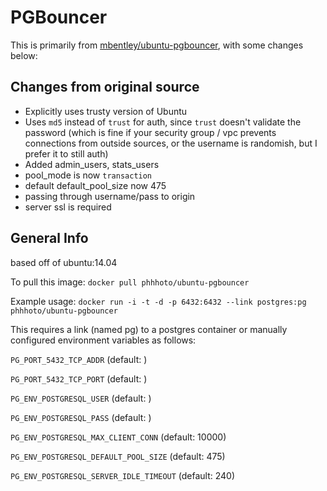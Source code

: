# PGBouncer

This is primarily from [mbentley/ubuntu-pgbouncer](https://hub.docker.com/r/mbentley/ubuntu-pgbouncer/), with some changes below:

## Changes from original source

- Explicitly uses trusty version of Ubuntu
- Uses `md5` instead of `trust` for auth, since `trust` doesn't validate the password (which is fine if your security group / vpc prevents connections from outside sources, or the username is randomish, but I prefer it to still auth)
- Added admin_users, stats_users
- pool_mode is now `transaction`
- default default_pool_size now 475
- passing through username/pass to origin
- server ssl is required

## General Info

based off of ubuntu:14.04

To pull this image:
`docker pull phhhoto/ubuntu-pgbouncer`

Example usage:
`docker run -i -t -d -p 6432:6432 --link postgres:pg phhhoto/ubuntu-pgbouncer`

This requires a link (named pg) to a postgres container or manually configured environment variables as follows:

`PG_PORT_5432_TCP_ADDR` (default: <empty>)

`PG_PORT_5432_TCP_PORT` (default: <empty>)

`PG_ENV_POSTGRESQL_USER` (default: <empty>)

`PG_ENV_POSTGRESQL_PASS` (default: <empty>)

`PG_ENV_POSTGRESQL_MAX_CLIENT_CONN` (default: 10000)

`PG_ENV_POSTGRESQL_DEFAULT_POOL_SIZE` (default: 475)

`PG_ENV_POSTGRESQL_SERVER_IDLE_TIMEOUT` (default: 240)

